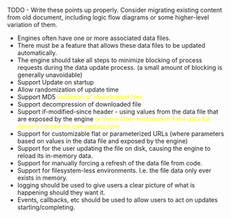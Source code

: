 TODO - Write these points up properly. Consider migrating existing content from old document, 
including logic flow diagrams or some higher-level variation of them.

- Engines often have one or more associated data files.
- There must be a feature that allows these data files to be updated
  automatically.
- The engine should take all steps to minimize blocking of process requests
  during the data update process. (a small amount of blocking is generally
  unavoidable)
- Support Update on startup
- Allow randomization of update time
- Support MD5 <span style="color:yellow">validation of downloaded files</span>
- Support decompression of downloaded file
- Support if-modified-since header - using values from the data file that are
  exposed by the engine <span style="color:yellow">or some other mechanism if the data file doesn't contain its own update time</span>
- Support for customizable flat or parameterized URLs (where parameters based on
  values in the data file and exposed by the engine)
- Support for the user updating the file on disk, causing the engine to reload
  its in-memory data.
- Support for manually forcing a refresh of the data file from code.
- Support for filesystem-less environments. I.e. the file data only ever exists
  in memory.
- logging should be used to give users a clear picture of what is happening
  should they want it.
- Events, callbacks, etc should be used to allow users to act on updates
  starting/completing.

